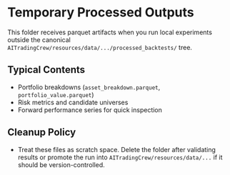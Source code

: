 # Temporary Processed Outputs

This folder receives parquet artifacts when you run local experiments outside the canonical `AITradingCrew/resources/data/.../processed_backtests/` tree.

## Typical Contents
- Portfolio breakdowns (`asset_breakdown.parquet`, `portfolio_value.parquet`)
- Risk metrics and candidate universes
- Forward performance series for quick inspection

## Cleanup Policy
- Treat these files as scratch space. Delete the folder after validating results or promote the run into `AITradingCrew/resources/data/...` if it should be version-controlled.
